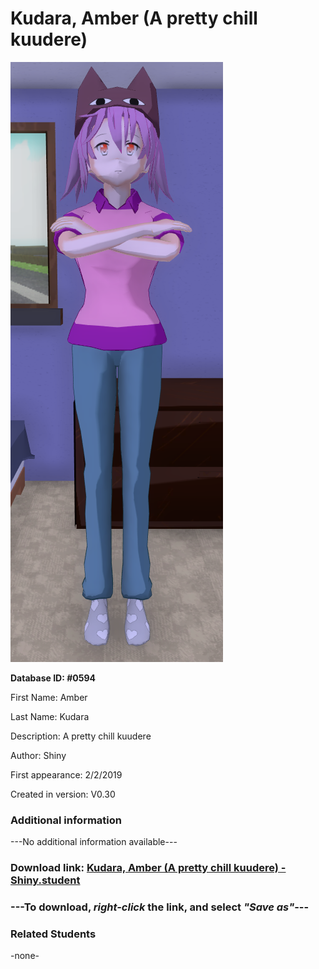 # Kudara, Amber (A pretty chill kuudere)

<img src="../../Files/Images/Kudara, Amber (A pretty chill kuudere).png" title="Kudara, Amber (A pretty chill kuudere) - Shiny">

**Database ID: #0594**

First Name: Amber

Last Name: Kudara

Description: A pretty chill kuudere

Author: Shiny

First appearance: 2/2/2019

Created in version: V0.30

### Additional information

---No additional information available---

### Download link: <a href="https://raw.githubusercontent.com/Arbiter1223/Daigaku-Gurashi-Custom-Students/master/Files/Student%20Files/Kudara%2C%20Amber%20(A%20pretty%20chill%20kuudere)%20-%20Shiny.student">Kudara, Amber (A pretty chill kuudere) - Shiny.student</a>

### ---**To download, _right-click_ the link, and select _"Save as"_**---

### Related Students

-none-
